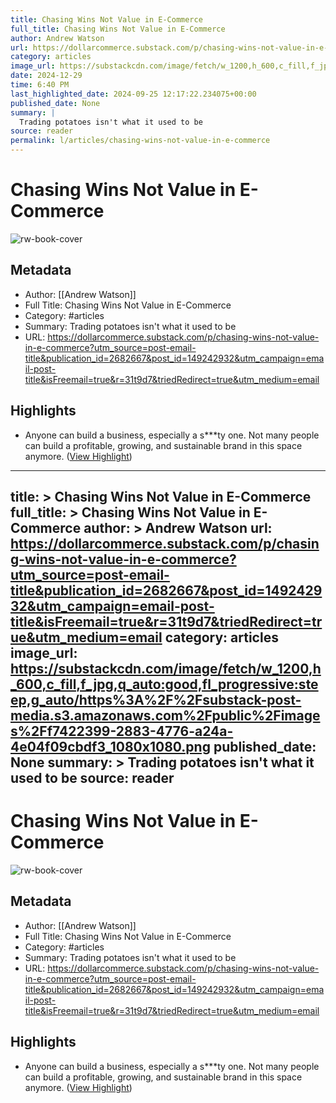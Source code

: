 ```yaml
---
title: Chasing Wins Not Value in E-Commerce
full_title: Chasing Wins Not Value in E-Commerce
author: Andrew Watson
url: https://dollarcommerce.substack.com/p/chasing-wins-not-value-in-e-commerce?utm_source=post-email-title&publication_id=2682667&post_id=149242932&utm_campaign=email-post-title&isFreemail=true&r=31t9d7&triedRedirect=true&utm_medium=email
category: articles
image_url: https://substackcdn.com/image/fetch/w_1200,h_600,c_fill,f_jpg,q_auto:good,fl_progressive:steep,g_auto/https%3A%2F%2Fsubstack-post-media.s3.amazonaws.com%2Fpublic%2Fimages%2Ff7422399-2883-4776-a24a-4e04f09cbdf3_1080x1080.png
date: 2024-12-29
time: 6:40 PM
last_highlighted_date: 2024-09-25 12:17:22.234075+00:00
published_date: None
summary: |
  Trading potatoes isn't what it used to be
source: reader
permalink: l/articles/chasing-wins-not-value-in-e-commerce
---
```

# Chasing Wins Not Value in E-Commerce

![rw-book-cover](https://substackcdn.com/image/fetch/w_1200,h_600,c_fill,f_jpg,q_auto:good,fl_progressive:steep,g_auto/https%3A%2F%2Fsubstack-post-media.s3.amazonaws.com%2Fpublic%2Fimages%2Ff7422399-2883-4776-a24a-4e04f09cbdf3_1080x1080.png)

## Metadata
- Author: [[Andrew Watson]]
- Full Title: Chasing Wins Not Value in E-Commerce
- Category: #articles
- Summary: Trading potatoes isn't what it used to be
- URL: https://dollarcommerce.substack.com/p/chasing-wins-not-value-in-e-commerce?utm_source=post-email-title&publication_id=2682667&post_id=149242932&utm_campaign=email-post-title&isFreemail=true&r=31t9d7&triedRedirect=true&utm_medium=email

## Highlights
- Anyone can build a business, especially a s***ty one. Not many people can build a profitable, growing, and sustainable brand in this space anymore. ([View Highlight](https://read.readwise.io/read/01j8mhtp0aqtf1xzpmnva9fsy0))


---
title: >
  Chasing Wins Not Value in E-Commerce
full_title: >
  Chasing Wins Not Value in E-Commerce
author: >
  Andrew Watson
url: https://dollarcommerce.substack.com/p/chasing-wins-not-value-in-e-commerce?utm_source=post-email-title&publication_id=2682667&post_id=149242932&utm_campaign=email-post-title&isFreemail=true&r=31t9d7&triedRedirect=true&utm_medium=email
category: articles
image_url: https://substackcdn.com/image/fetch/w_1200,h_600,c_fill,f_jpg,q_auto:good,fl_progressive:steep,g_auto/https%3A%2F%2Fsubstack-post-media.s3.amazonaws.com%2Fpublic%2Fimages%2Ff7422399-2883-4776-a24a-4e04f09cbdf3_1080x1080.png
published_date: None
summary: >
  Trading potatoes isn't what it used to be
source: reader
---
# Chasing Wins Not Value in E-Commerce

![rw-book-cover](https://substackcdn.com/image/fetch/w_1200,h_600,c_fill,f_jpg,q_auto:good,fl_progressive:steep,g_auto/https%3A%2F%2Fsubstack-post-media.s3.amazonaws.com%2Fpublic%2Fimages%2Ff7422399-2883-4776-a24a-4e04f09cbdf3_1080x1080.png)

## Metadata
- Author: [[Andrew Watson]]
- Full Title: Chasing Wins Not Value in E-Commerce
- Category: #articles
- Summary: Trading potatoes isn't what it used to be
- URL: https://dollarcommerce.substack.com/p/chasing-wins-not-value-in-e-commerce?utm_source=post-email-title&publication_id=2682667&post_id=149242932&utm_campaign=email-post-title&isFreemail=true&r=31t9d7&triedRedirect=true&utm_medium=email

## Highlights
- Anyone can build a business, especially a s***ty one. Not many people can build a profitable, growing, and sustainable brand in this space anymore. ([View Highlight](https://read.readwise.io/read/01j8mhtp0aqtf1xzpmnva9fsy0))


